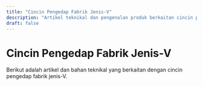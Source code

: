 ```yaml
---
title: "Cincin Pengedap Fabrik Jenis-V"
description: "Artikel teknikal dan pengenalan produk berkaitan cincin pengedap fabrik jenis-V"
draft: false
---
```


# Cincin Pengedap Fabrik Jenis-V

Berikut adalah artikel dan bahan teknikal yang berkaitan dengan cincin pengedap fabrik jenis-V.